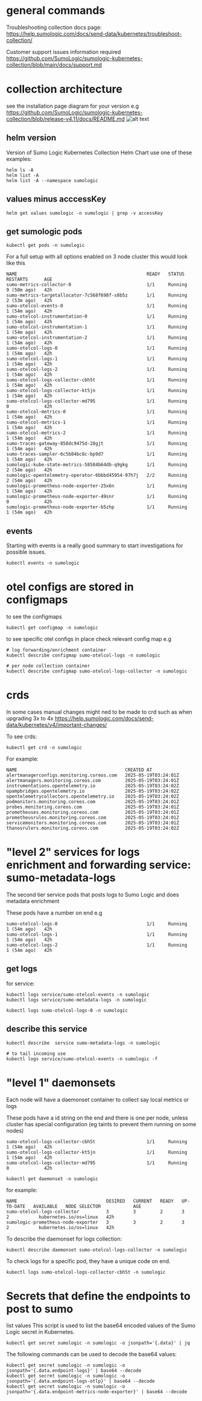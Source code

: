 # general commands

Troubleshooting collection docs page:
https://help.sumologic.com/docs/send-data/kubernetes/troubleshoot-collection/

Customer support issues information required
https://github.com/SumoLogic/sumologic-kubernetes-collection/blob/main/docs/support.md

# collection architecture
see the installation page diagram for your version e.g https://github.com/SumoLogic/sumologic-kubernetes-collection/blob/release-v4.11/docs/README.md
![alt text](k8s.4x.diagram.png)


## helm version
Version of Sumo Logic Kubernetes Collection Helm Chart use one of these examples:
```
helm ls -A
helm list -A
helm list -A --namespace sumologic
```

## values minus acccessKey
```
helm get values sumologic -n sumologic | grep -v accessKey
```

## get sumologic pods
```
kubectl get pods -n sumologic
```

For a full setup with all options enabled on 3 node cluster this would look like this 
```
NAME                                                READY   STATUS    RESTARTS      AGE
sumo-metrics-collector-0                            1/1     Running   9 (50m ago)   42h
sumo-metrics-targetallocator-7c568f698f-s8b5z       1/1     Running   2 (53m ago)   42h
sumo-otelcol-events-0                               1/1     Running   1 (54m ago)   42h
sumo-otelcol-instrumentation-0                      1/1     Running   1 (54m ago)   42h
sumo-otelcol-instrumentation-1                      1/1     Running   1 (54m ago)   42h
sumo-otelcol-instrumentation-2                      1/1     Running   1 (54m ago)   42h
sumo-otelcol-logs-0                                 1/1     Running   1 (54m ago)   42h
sumo-otelcol-logs-1                                 1/1     Running   1 (54m ago)   42h
sumo-otelcol-logs-2                                 1/1     Running   1 (54m ago)   42h
sumo-otelcol-logs-collector-cbh5t                   1/1     Running   1 (54m ago)   42h
sumo-otelcol-logs-collector-kt5jn                   1/1     Running   1 (54m ago)   42h
sumo-otelcol-logs-collector-md795                   1/1     Running   0             42h
sumo-otelcol-metrics-0                              1/1     Running   1 (54m ago)   42h
sumo-otelcol-metrics-1                              1/1     Running   1 (54m ago)   42h
sumo-otelcol-metrics-2                              1/1     Running   1 (54m ago)   42h
sumo-traces-gateway-858dc9475d-28gjt                1/1     Running   1 (54m ago)   42h
sumo-traces-sampler-6c5b84bc8c-bp9d7                1/1     Running   1 (54m ago)   42h
sumologic-kube-state-metrics-58584b64db-q9gkg       1/1     Running   2 (54m ago)   42h
sumologic-opentelemetry-operator-6bbbd45954-97h7j   2/2     Running   2 (54m ago)   42h
sumologic-prometheus-node-exporter-25x6n            1/1     Running   1 (54m ago)   42h
sumologic-prometheus-node-exporter-49snr            1/1     Running   0             42h
sumologic-prometheus-node-exporter-b5zhp            1/1     Running   1 (54m ago)   42h
```

## events
Starting with events is a really good summary to start investigations for possible issues.
```
kubectl events -n sumologic
```

# otel configs are stored in configmaps

to see the configmaps
```
kubectl get configmap -n sumologic
```

to see specific otel configs in place check relevant config map e.g
```
# log forwarding/enrichment container
kubectl describe configmap sumo-otelcol-logs -n sumologic

# per node collection container
kubectl describe configmap sumo-otelcol-logs-collector -n sumologic
```

# crds
In some cases manual changes might ned to be made to crd such as when upgrading 3x to 4x
https://help.sumologic.com/docs/send-data/kubernetes/v4/important-changes/

To see crds:
```
kubectl get crd -n sumologic

```

For example:
```
NAME                                        CREATED AT
alertmanagerconfigs.monitoring.coreos.com   2025-05-19T03:24:01Z
alertmanagers.monitoring.coreos.com         2025-05-19T03:24:01Z
instrumentations.opentelemetry.io           2025-05-19T03:24:02Z
opampbridges.opentelemetry.io               2025-05-19T03:24:02Z
opentelemetrycollectors.opentelemetry.io    2025-05-19T03:24:02Z
podmonitors.monitoring.coreos.com           2025-05-19T03:24:01Z
probes.monitoring.coreos.com                2025-05-19T03:24:01Z
prometheuses.monitoring.coreos.com          2025-05-19T03:24:01Z
prometheusrules.monitoring.coreos.com       2025-05-19T03:24:01Z
servicemonitors.monitoring.coreos.com       2025-05-19T03:24:01Z
thanosrulers.monitoring.coreos.com          2025-05-19T03:24:02Z
```

# "level 2" services for logs enrichment and forwarding service: sumo-metadata-logs
The second tier service pods that posts logs to Sumo Logic and does metadata enrichment

These pods have a number on end e.g
```
sumo-otelcol-logs-0                                 1/1     Running   1 (54m ago)   42h
sumo-otelcol-logs-1                                 1/1     Running   1 (54m ago)   42h
sumo-otelcol-logs-2                                 1/1     Running   1 (54m ago)   42h
```

## get logs

for service:
```
kubectl logs service/sumo-otelcol-events -n sumologic
kubectl logs service/sumo-metadata-logs -n sumologic

```

```
kubectl logs sumo-otelcol-logs-0 -n sumologic
```

## describe this service
```
kubectl describe  service sumo-metadata-logs -n sumologic

# to tail incoming use
kubectl logs service/sumo-otelcol-events -n sumologic -f
```

# "level 1" daemonsets
Each node will have a daemonset container to collect say local metrics or logs

These pods have a id string on the end and there is one per node, unless cluster has special configuration (eg taints to prevent them running on some nodes)
```
sumo-otelcol-logs-collector-cbh5t                   1/1     Running   1 (54m ago)   42h
sumo-otelcol-logs-collector-kt5jn                   1/1     Running   1 (54m ago)   42h
sumo-otelcol-logs-collector-md795                   1/1     Running   0             42h
```

```
kubectl get daemonset -n sumologic
```

for example:
```
NAME                                 DESIRED   CURRENT   READY   UP-TO-DATE   AVAILABLE   NODE SELECTOR            AGE
sumo-otelcol-logs-collector          3         3         2       3            2           kubernetes.io/os=linux   42h
sumologic-prometheus-node-exporter   3         3         2       3            2           kubernetes.io/os=linux   42h
```

To describe the daemonset for logs collection:
```
kubectl describe daemonset sumo-otelcol-logs-collector -n sumologic
```

To check logs for a specific pod, they have a unique code on end. 
```
kubectl logs sumo-otelcol-logs-collector-cbh5t -n sumologic
```

# Secrets that define the endpoints to post to sumo

list values
This script is used to list the base64 encoded values of the Sumo Logic secret in Kubernetes.
```
kubectl get secret sumologic -n sumologic -o jsonpath='{.data}' | jq 
```

The following commands can be used to decode the base64 values:
```
kubectl get secret sumologic -n sumologic -o jsonpath='{.data.endpoint-logs}' | base64 --decode
kubectl get secret sumologic -n sumologic -o jsonpath='{.data.endpoint-logs-otlp}' | base64 --decode
kubectl get secret sumologic -n sumologic -o jsonpath='{.data.endpoint-metrics-node-exporter}' | base64 --decode
```

